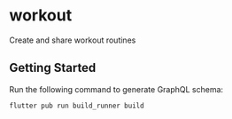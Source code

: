 # workout

Create and share workout routines

## Getting Started

Run the following command to generate GraphQL schema:
```sh
flutter pub run build_runner build
```